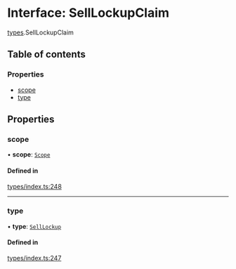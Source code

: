 # Interface: SellLockupClaim

[types](../wiki/types).SellLockupClaim

## Table of contents

### Properties

- [scope](../wiki/types.SellLockupClaim#scope)
- [type](../wiki/types.SellLockupClaim#type)

## Properties

### scope

• **scope**: [`Scope`](../wiki/types.Scope)

#### Defined in

[types/index.ts:248](https://github.com/PolymathNetwork/polymesh-sdk/blob/c37bc05d/src/types/index.ts#L248)

___

### type

• **type**: [`SellLockup`](../wiki/types.ClaimType#selllockup)

#### Defined in

[types/index.ts:247](https://github.com/PolymathNetwork/polymesh-sdk/blob/c37bc05d/src/types/index.ts#L247)

